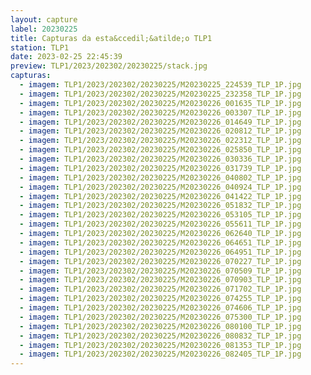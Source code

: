 ```yaml
---
layout: capture
label: 20230225
title: Capturas da esta&ccedil;&atilde;o TLP1
station: TLP1
date: 2023-02-25 22:45:39
preview: TLP1/2023/202302/20230225/stack.jpg
capturas:
  - imagem: TLP1/2023/202302/20230225/M20230225_224539_TLP_1P.jpg
  - imagem: TLP1/2023/202302/20230225/M20230225_232358_TLP_1P.jpg
  - imagem: TLP1/2023/202302/20230225/M20230226_001635_TLP_1P.jpg
  - imagem: TLP1/2023/202302/20230225/M20230226_003307_TLP_1P.jpg
  - imagem: TLP1/2023/202302/20230225/M20230226_014649_TLP_1P.jpg
  - imagem: TLP1/2023/202302/20230225/M20230226_020812_TLP_1P.jpg
  - imagem: TLP1/2023/202302/20230225/M20230226_022312_TLP_1P.jpg
  - imagem: TLP1/2023/202302/20230225/M20230226_025850_TLP_1P.jpg
  - imagem: TLP1/2023/202302/20230225/M20230226_030336_TLP_1P.jpg
  - imagem: TLP1/2023/202302/20230225/M20230226_031739_TLP_1P.jpg
  - imagem: TLP1/2023/202302/20230225/M20230226_040802_TLP_1P.jpg
  - imagem: TLP1/2023/202302/20230225/M20230226_040924_TLP_1P.jpg
  - imagem: TLP1/2023/202302/20230225/M20230226_041422_TLP_1P.jpg
  - imagem: TLP1/2023/202302/20230225/M20230226_051832_TLP_1P.jpg
  - imagem: TLP1/2023/202302/20230225/M20230226_053105_TLP_1P.jpg
  - imagem: TLP1/2023/202302/20230225/M20230226_055611_TLP_1P.jpg
  - imagem: TLP1/2023/202302/20230225/M20230226_062640_TLP_1P.jpg
  - imagem: TLP1/2023/202302/20230225/M20230226_064651_TLP_1P.jpg
  - imagem: TLP1/2023/202302/20230225/M20230226_064951_TLP_1P.jpg
  - imagem: TLP1/2023/202302/20230225/M20230226_070227_TLP_1P.jpg
  - imagem: TLP1/2023/202302/20230225/M20230226_070509_TLP_1P.jpg
  - imagem: TLP1/2023/202302/20230225/M20230226_070903_TLP_1P.jpg
  - imagem: TLP1/2023/202302/20230225/M20230226_071702_TLP_1P.jpg
  - imagem: TLP1/2023/202302/20230225/M20230226_074255_TLP_1P.jpg
  - imagem: TLP1/2023/202302/20230225/M20230226_074606_TLP_1P.jpg
  - imagem: TLP1/2023/202302/20230225/M20230226_075300_TLP_1P.jpg
  - imagem: TLP1/2023/202302/20230225/M20230226_080100_TLP_1P.jpg
  - imagem: TLP1/2023/202302/20230225/M20230226_080832_TLP_1P.jpg
  - imagem: TLP1/2023/202302/20230225/M20230226_081353_TLP_1P.jpg
  - imagem: TLP1/2023/202302/20230225/M20230226_082405_TLP_1P.jpg
---
```

